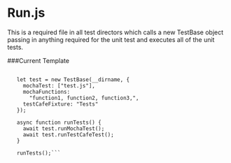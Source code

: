 # Run.js

This is a required file in all test directors which calls a new TestBase object passing in anything required for the unit test and executes all of the unit tests.



###Current Template

```const { TestBase } = require("../../testBase");
   
   let test = new TestBase(__dirname, {
     mochaTest: ["test.js"],
     mochaFunctions:
       "function1, function2, function3,",
     testCafeFixture: "Tests"
   });
   
   async function runTests() {
     await test.runMochaTest();
     await test.runTestCafeTest();
   }
   
   runTests();```